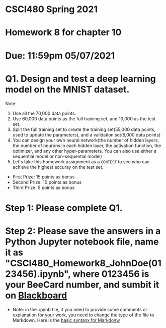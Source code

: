 # CSCI480 Spring 2021
# Homework 8 for chapter 10
# Due: 11:59pm 05/07/2021
# Q1. Design and test a deep learning model on the MNIST dataset.
Note: 
1. Use all the 70,000 data points.
2. Use 60,000 data points as the full training set, and 10,000 as the test set.
3. Split the full training set to create the training set(55,000 data points, used to update the parameters), and a validation set(5,000 data points)
4. You can design your own neural network(the number of hidden layers, the number of neurons in each hidden layer, the activation function, the optimizer, and any other hyper-parameters. You can also use either a sequential model or non-sequential model)
5. Let's take this homework assignment as a `CONTEST` to see who can achieve the highest accuray on the test set.
  - First Prize: 15 points as bonus
  - Second Prize: 10 points as bonus
  - Third Prize: 5 points as bonus

# Step 1: Please complete Q1.

# Step 2: Please save the answers in a Python Jupyter notebook file, name it as "CSCI480_Homework8_JohnDoe(0123456).ipynb", where 0123456 is your BeeCard number, and sumbit it on [Blackboard](https://blackboard.sau.edu/webapps/login/)
+ Note: in the .ipynb file, if you need to provide some comments or explanation for your work, you need to change the type of the file to Markdown. Here is the [basic syntanx for Markdonw](https://www.markdownguide.org/basic-syntax/)
